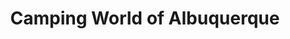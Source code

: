---
title: "Camping World of Albuquerque"
url: /albuquerque/camping-world-of-albuquerque/
shop: caravan
---